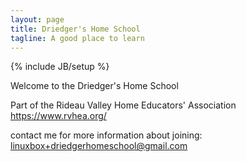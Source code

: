 ```yaml
---
layout: page
title: Driedger's Home School
tagline: A good place to learn
---
```

{% include JB/setup %}

Welcome to the Driedger's Home School

Part of the Rideau Valley Home Educators' Association
https://www.rvhea.org/

contact me for more information about joining: linuxbox+driedgerhomeschool@gmail.com
